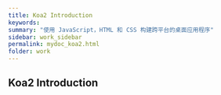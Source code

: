 ```yaml
---
title: Koa2 Introduction
keywords:
summary: "使用 JavaScript，HTML 和 CSS 构建跨平台的桌面应用程序"
sidebar: work_sidebar
permalink: mydoc_koa2.html
folder: work
---
```


## Koa2 Introduction